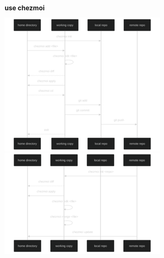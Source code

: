 ## use chezmoi

<!-- ![](./assets/mermaid-diagram-2025-01-30-191845.svg)

![](./assets/mermaid-diagram-2025-01-30-191956.svg) -->

<img src="./assets/mermaid-diagram-2025-01-30-191845.svg" alt="chezmoi usage 1"/>
<img src="./assets/mermaid-diagram-2025-01-30-191956.svg" alt="chezmoi usage 2"/>
